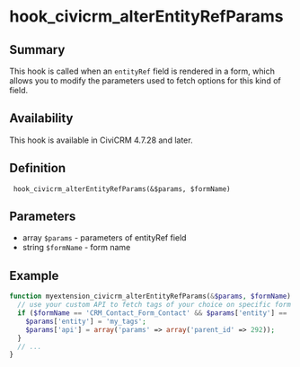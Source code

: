 # hook_civicrm_alterEntityRefParams

## Summary

This hook is called when an `entityRef` field is rendered in a form, which allows you to modify the parameters used to fetch options for this kind of field.

## Availability

This hook is available in CiviCRM 4.7.28 and later.

## Definition

     hook_civicrm_alterEntityRefParams(&$params, $formName)

## Parameters

- array `$params` - parameters of entityRef field
- string `$formName` - form name

## Example

```php
function myextension_civicrm_alterEntityRefParams(&$params, $formName) {
  // use your custom API to fetch tags of your choice on specific form say on 'New Individual'
  if ($formName == 'CRM_Contact_Form_Contact' && $params['entity'] == 'tag') {
    $params['entity'] = 'my_tags';
    $params['api'] = array('params' => array('parent_id' => 292));
  }
  // ...
}
```
